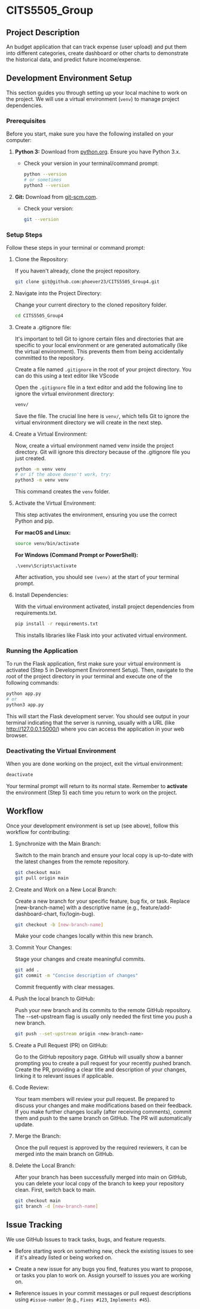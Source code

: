 
# CITS5505_Group

## Project Description

An budget application that can track expense (user upload) and put them into different categories, create dashboard or other charts to demonstrate the historical data, and predict future income/expense.

## Development Environment Setup

This section guides you through setting up your local machine to work on the project. We will use a virtual environment (`venv`) to manage project dependencies.

### Prerequisites

Before you start, make sure you have the following installed on your computer:

1.  **Python 3:** Download from [python.org](https://www.python.org/downloads/ "null"). Ensure you have Python 3.x.
    
    -   Check your version in your terminal/command prompt:
        
        ```bash
        python --version
        # or sometimes
        python3 --version        
        ```
        
2.  **Git:** Download from [git-scm.com](https://git-scm.com/downloads "null").
    
    -   Check your version:
        
        ```bash
        git --version        
        ```
        

### Setup Steps

Follow these steps in your terminal or command prompt:

1.  Clone the Repository:
    
    If you haven't already, clone the project repository.
    
    ```bash
    git clone git@github.com:phoever23/CITS5505_Group4.git    
    ```
    
2.  Navigate into the Project Directory:
    
    Change your current directory to the cloned repository folder.
    
    ```bash
    cd CITS5505_Group4    
    ```
    
3.  Create a .gitignore file:
    
    It's important to tell Git to ignore certain files and directories that are specific to your local environment or are generated automatically (like the virtual environment). This prevents them from being accidentally committed to the repository.
    
    Create a file named `.gitignore` in the root of your project directory. You can do this using a text editor like VScode
       
    Open the `.gitignore` file in a text editor and add the following line to ignore the virtual environment directory:
    
    ```bash
    venv/    
    ```
    
    Save the file. The crucial line here is `venv/`, which tells Git to ignore the virtual environment directory we will create in the next step.
    
4.  Create a Virtual Environment:
    
    Now, create a virtual environment named venv inside the project directory. Git will ignore this directory because of the .gitignore file you just created.
    
    ```bash
    python -m venv venv
    # or if the above doesn't work, try:
    python3 -m venv venv    
    ```
    
    This command creates the `venv` folder.
    
5.  Activate the Virtual Environment:
    
    This step activates the environment, ensuring you use the correct Python and pip.
    
    **For macOS and Linux:**
    
    ```bash
    source venv/bin/activate    
    ```
    
    **For Windows (Command Prompt or PowerShell):**
    
    ```
    .\venv\Scripts\activate
    ```
    
    After activation, you should see `(venv)` at the start of your terminal prompt.
    
6.  Install Dependencies:
    
    With the virtual environment activated, install project dependencies from requirements.txt.
    
    ```bash
    pip install -r requirements.txt    
    ```
    
    This installs libraries like Flask into your activated virtual environment.

### Running the Application
To run the Flask application, first make sure your virtual environment is activated (Step 5 in Development Environment Setup). Then, navigate to the root of the project directory in your terminal and execute one of the following commands:
```bash
python app.py
# or
python3 app.py
```
This will start the Flask development server. You should see output in your terminal indicating that the server is running, usually with a URL (like http://127.0.0.1:5000/) where you can access the application in your web browser.
    
### Deactivating the Virtual Environment

When you are done working on the project, exit the virtual environment:

```bash
deactivate
```

Your terminal prompt will return to its normal state. Remember to **activate** the environment (Step 5) each time you return to work on the project.

## Workflow

Once your development environment is set up (see above), follow this workflow for contributing:

1.  Synchronize with the Main Branch:
    
    Switch to the main branch and ensure your local copy is up-to-date with the latest changes from the remote repository.
    
    ```bash
    git checkout main
    git pull origin main    
    ```
    
2.  Create and Work on a New Local Branch:
    
    Create a new branch for your specific feature, bug fix, or task. Replace [new-branch-name] with a descriptive name (e.g., feature/add-dashboard-chart, fix/login-bug).
    
    ```bash
    git checkout -b [new-branch-name]    
    ```
    
    Make your code changes locally within this new branch.
    
3.  Commit Your Changes:
    
    Stage your changes and create meaningful commits.
    
    ```bash
    git add .
    git commit -m "Concise description of changes"    
    ```
    
    Commit frequently with clear messages.
    
4.  Push the local branch to GitHub:
    
    Push your new branch and its commits to the remote GitHub repository. The --set-upstream flag is usually only needed the first time you push a new branch.
    
    ```bash
    git push --set-upstream origin <new-branch-name>    
    ```
    
5.  Create a Pull Request (PR) on GitHub:
    
    Go to the GitHub repository page. GitHub will usually show a banner prompting you to create a pull request for your recently pushed branch. Create the PR, providing a clear title and description of your changes, linking it to relevant issues if applicable.
    
6.  Code Review:
    
    Your team members will review your pull request. Be prepared to discuss your changes and make modifications based on their feedback. If you make further changes locally (after receiving comments), commit them and push to the same branch on GitHub. The PR will automatically update.
    
7.  Merge the Branch:
    
    Once the pull request is approved by the required reviewers, it can be merged into the main branch on GitHub.
    
8.  Delete the Local Branch:
    
    After your branch has been successfully merged into main on GitHub, you can delete your local copy of the branch to keep your repository clean. First, switch back to main.
    
    ```bash
    git checkout main
    git branch -d [new-branch-name]    
    ```
    

## Issue Tracking

We use GitHub Issues to track tasks, bugs, and feature requests.

-   Before starting work on something new, check the existing issues to see if it's already listed or being worked on.
    
-   Create a new issue for any bugs you find, features you want to propose, or tasks you plan to work on. Assign yourself to issues you are working on.
    
-   Reference issues in your commit messages or pull request descriptions using `#issue-number` (e.g., `Fixes #123`, `Implements #45`).
